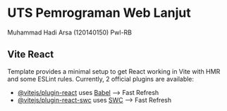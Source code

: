 # UTS Pemrograman Web Lanjut
Muhammad Hadi Arsa (120140150) Pwl-RB

## Vite React
Template provides a minimal setup to get React working in Vite with HMR and some ESLint rules.
Currently, 2 official plugins are available:

- [@vitejs/plugin-react](https://github.com/vitejs/vite-plugin-react/blob/main/packages/plugin-react/README.md) uses [Babel](https://babeljs.io/) --> Fast Refresh
- [@vitejs/plugin-react-swc](https://github.com/vitejs/vite-plugin-react-swc) uses [SWC](https://swc.rs/) --> Fast Refresh
